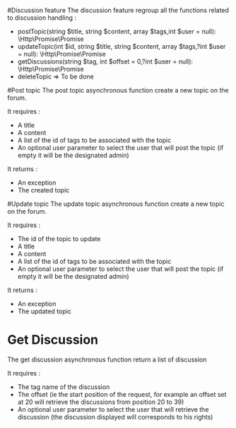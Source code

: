 #Discussion feature
The discussion feature regroup all the functions related to discussion handling :
* postTopic(string $title, string $content, array $tags,int $user = null): \Http\Promise\Promise
* updateTopic(int $id, string $title, string $content, array $tags,?int $user = null): \Http\Promise\Promise
* getDiscussions(string $tag, int $offset = 0,?int $user = null): \Http\Promise\Promise
* deleteTopic => To be done

#Post topic
The post topic asynchronous function create a new topic on the forum.

It requires :
* A title 
* A content
* A list of the id of tags to be associated with the topic
* An optional user parameter to select the user that will post the topic (if empty it will be the designated admin)

It returns :
* An exception
* The created topic

#Update topic
The update topic asynchronous function create a new topic on the forum.

It requires :
* The id of the topic to update
* A title 
* A content
* A list of the id of tags to be associated with the topic
* An optional user parameter to select the user that will post the topic (if empty it will be the designated admin)

It returns :
* An exception
* The updated topic

# Get Discussion
The get discussion asynchronous function return a list of discussion

It requires :
* The tag name of the discussion
* The offset (ie the start position of the request, for example an offset set at 20 will retrieve the discussions from position 20 to 39)
* An optional user parameter to select the user that will retrieve the discussion (the discussion displayed will corresponds to his rights)

